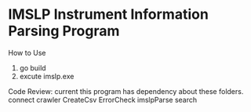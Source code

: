 # IMSLP Instrument Information Parsing Program

How to Use

1. go build
2. excute imslp.exe

Code Review: current this program has dependency about these folders.
  connect
  crawler
  CreateCsv
  ErrorCheck
  imslpParse
  search
